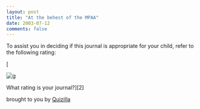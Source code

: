 ```yaml
---
layout: post
title: "At the behest of the MPAA"
date: 2003-07-12
comments: false
---
```

To assist you in deciding if this journal is appropriate for your child, refer
to the following rating:




\[

![g](http://images.quizilla.com/D/darkmoonrain/1056295575_uresratedg.jpg)



What rating is your journal?\]\[2\]




brought to you by [Quizilla][0]



[0]: http://quizilla.com
